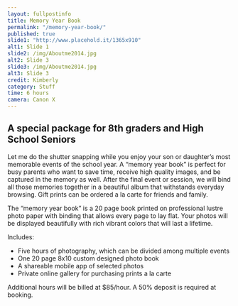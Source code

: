 ```yaml
---
layout: fullpostinfo
title: Memory Year Book
permalink: "/memory-year-book/"
published: true
slide1: "http://www.placehold.it/1365x910"
alt1: Slide 1
slide2: /img/Aboutme2014.jpg
alt2: Slide 3
slide3: /img/Aboutme2014.jpg
alt3: Slide 3
credit: Kimberly
category: Stuff
time: 6 hours
camera: Canon X
---
```


##  A special package for 8th graders and High School Seniors

Let me do the shutter snapping while you enjoy your son or daughter’s most memorable events of the school year. A “memory year book” is perfect for busy parents who want to save time, receive high quality images, and be captured in the memory as well. After the final event or session, we will bind all those memories together in a beautiful album that withstands everyday browsing.  Gift prints can be ordered a la carte for friends and family. 

The “memory year book” is a 20 page book printed on professional lustre photo paper with binding that allows every page to lay flat. Your photos will be displayed beautifully with rich vibrant colors that will last a lifetime.

Includes:
- Five hours of photography, which can be divided among multiple events 
- One 20 page 8x10 custom designed photo book 
- A shareable mobile app of selected photos
- Private online gallery for purchasing prints a la carte 
					
Additional hours will be billed at $85/hour.
A 50% deposit is required at booking.

